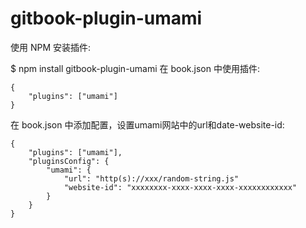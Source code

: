 # gitbook-plugin-umami
使用 NPM 安装插件:

$ npm install gitbook-plugin-umami
在 book.json 中使用插件:
```shell
{
    "plugins": ["umami"]
}
```
在 book.json 中添加配置，设置umami网站中的url和date-website-id:
```shell
{
    "plugins": ["umami"],
    "pluginsConfig": {
        "umami": {
            "url": "http(s)://xxx/random-string.js"
            "website-id": "xxxxxxxx-xxxx-xxxx-xxxx-xxxxxxxxxxxx"
        }
    }
}
```
